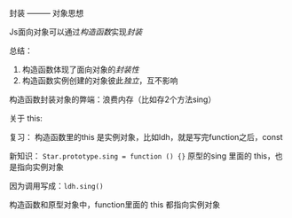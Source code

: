 封装 ——— 对象思想

Js面向对象可以通过*构造函数*实现*封装*

总结：
1. 构造函数体现了面向对象的*封装性*
2. 构造函数实例创建的对象彼此*独立*，互不影响

构造函数封装对象的弊端：浪费内存（比如存2个方法sing）

关于 this:

复习：
构造函数里的this 是实例对象，比如ldh，就是写完function之后，const 

新知识：
`Star.prototype.sing = function () {}` 原型的sing 里面的 this，也是指向实例对象

因为调用写成：`ldh.sing()`

构造函数和原型对象中，function里面的 this 都指向实例对象